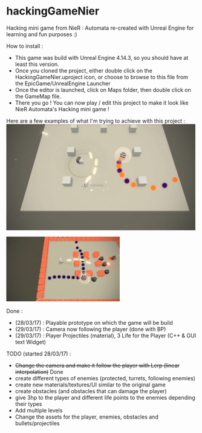 # hackingGameNier
Hacking mini game from NieR : Automata re-created with Unreal Engine for learning and fun purposes :) 

How to install :
- This game was build with Unreal Engine 4.14.3, so you should have at least this version.
- Once you cloned the project, either double click on  the HackingGameNier.uproject icon, or choose to browse to this file from the EpicGame/UnrealEngine Launcher
- Once the editor is launched, click on Maps folder, then double click on the GameMap file.
- There you go ! You can now play / edit this project to make it look like NieR Automata's Hacking mini game !

Here are a few examples of what I'm trying to achieve with this project :
[![HackingMiniGame01](img/img01.jpg)](img/img01.jpg)



[![HackingMiniGame02](img/img02.jpg)](img/img02.jpg)

Done : 

- (28/03/17) : Playable prototype on which the game will be build
- (29/03/17) : Camera now following the player (done with BP)
- (29/03/17) : Player Projectiles (material), 3 Life for the Player (C++ & GUI text Widget)

TODO (started 28/03/17) :

- ~~Change the camera and make it follow the player with Lerp (linear interpolation)~~ Done
- create different types of enemies (protected, turrets, following enemies)
- create new materials/textures/UI similar to the original game
- create obstacles (and obstacles that can damage the player)
- give 3hp to the player and different life points to the enemies depending their types
- Add multiple levels
- Change the assets for the player, enemies, obstacles and bullets/projectiles 

